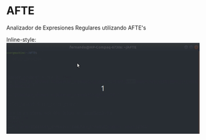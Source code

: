 # AFTE
Analizador de Expresiones Regulares utilizando AFTE's

Inline-style: 
![alt text](https://raw.githubusercontent.com/fpalaciosFM/AFTE/MarkDown/Readme_Source/Peek_Example_1.gif "Logo Title Text 1")
